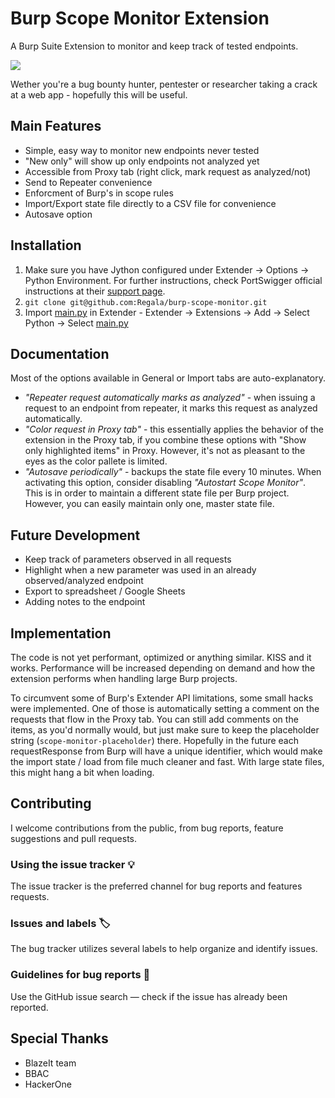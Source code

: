 # Burp Scope Monitor Extension
A Burp Suite Extension to monitor and keep track of tested endpoints.

![](http://g.recordit.co/MwAyLS1VkZ.gif)

Wether you're a bug bounty hunter, pentester or researcher taking a crack at a web app - hopefully this will be useful.

## Main Features

- Simple, easy way to monitor new endpoints never tested
 - "New only" will show up only endpoints not analyzed yet
- Accessible from Proxy tab (right click, mark request as analyzed/not)
- Send to Repeater convenience
- Enforcment of Burp's in scope rules 
- Import/Export state file directly to a CSV file for convenience
- Autosave option

## Installation

1. Make sure you have Jython configured under Extender -> Options -> Python Environment. For further instructions, check PortSwigger official instructions at their [support page](https://support.portswigger.net/customer/portal/articles/1965930-how-to-install-an-extension-in-burp-suite).
2. `git clone git@github.com:Regala/burp-scope-monitor.git`
3. Import [main.py](main.py) in Extender - Extender -> Extensions -> Add -> Select Python -> Select [main.py](main.py)

## Documentation

Most of the options available in General or Import tabs are auto-explanatory. 

- *"Repeater request automatically marks as analyzed"* - when issuing a request to an endpoint from repeater, it marks this request as analyzed automatically.
- *"Color request in Proxy tab"* - this essentially applies the behavior of the extension in the Proxy tab, if you combine these options with "Show only highlighted items" in Proxy. However, it's not as pleasant to the eyes as the color pallete is limited. 
- *"Autosave periodically"* - backups the state file every 10 minutes. When activating this option, consider disabling *"Autostart Scope Monitor"*. This is in order to maintain a different state file per Burp project. However, you can easily maintain only one, master state file.

## Future Development

- Keep track of parameters observed in all requests
- Highlight when a new parameter was used in an already observed/analyzed endpoint
- Export to spreadsheet / Google Sheets
- Adding notes to the endpoint

## Implementation

The code is not yet performant, optimized or anything similar. KISS and it works. Performance will be increased depending on demand and how the extension performs when handling large Burp projects.

To circumvent some of Burp's Extender API limitations, some small hacks were implemented. One of those is automatically setting a comment on the requests that flow in the Proxy tab. You can still add comments on the items, as you'd normally would, but just make sure to keep the placeholder string (`scope-monitor-placeholder`) there. Hopefully in the future each requestResponse from Burp will have a unique identifier, which would make the import state / load from file much cleaner and fast. With large state files, this might hang a bit when loading.

## Contributing

I welcome contributions from the public, from bug reports, feature suggestions and pull requests.

### Using the issue tracker 💡

The issue tracker is the preferred channel for bug reports and features requests.

### Issues and labels 🏷

The bug tracker utilizes several labels to help organize and identify issues.

### Guidelines for bug reports 🐛

Use the GitHub issue search — check if the issue has already been reported.

## Special Thanks

- BlazeIt team
- BBAC
- HackerOne
